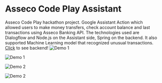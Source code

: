 # Asseco Code Play Assistant
Asseco Code Play hackathon project. Google Assistant Action which allowed users to make money transfers, check account balance and last transactions using Asseco Banking API. The technologies used are Dialogflow and Node.js on the Assistant side, Spring on the backend. It also supported Machine Learning model that recognized unusual transactions. [Click](https://github.com/Warzecha/Asseco-CodePlay-voiceAssistant-backend) to see backend!
![Demo 1](/demo/CodePlay_Logo_RGB_W-750x430.jpg)



![Demo 1](/demo/asseco_demo_1.png)


![Demo 2](/demo/asseco_demo_2.png)


![Demo 2](/demo/asseco_demo_3.png)
